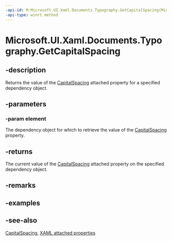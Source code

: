 ```yaml
---
-api-id: M:Microsoft.UI.Xaml.Documents.Typography.GetCapitalSpacing(Microsoft.UI.Xaml.DependencyObject)
-api-type: winrt method
---
```


<!-- Method syntax
public bool GetCapitalSpacing(Windows.UI.Xaml.DependencyObject element)
-->

# Microsoft.UI.Xaml.Documents.Typography.GetCapitalSpacing

## -description
Returns the value of the [CapitalSpacing](typography_capitalspacing.md) attached property for a specified dependency object.

## -parameters
### -param element
The dependency object for which to retrieve the value of the [CapitalSpacing](typography_capitalspacing.md) property.

## -returns
The current value of the [CapitalSpacing](typography_capitalspacing.md) attached property on the specified dependency object.

## -remarks

## -examples

## -see-also

[CapitalSpacing](typography_capitalspacing.md), [XAML attached properties](/windows/uwp/xaml-platform/attached-properties-overview)
